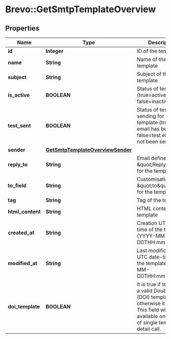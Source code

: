 # Brevo::GetSmtpTemplateOverview

## Properties
Name | Type | Description | Notes
------------ | ------------- | ------------- | -------------
**id** | **Integer** | ID of the template | 
**name** | **String** | Name of the template | 
**subject** | **String** | Subject of the template | 
**is_active** | **BOOLEAN** | Status of template (true&#x3D;active, false&#x3D;inactive) | 
**test_sent** | **BOOLEAN** | Status of test sending for the template (true&#x3D;test email has been sent, false&#x3D;test email has not been sent) | 
**sender** | [**GetSmtpTemplateOverviewSender**](GetSmtpTemplateOverviewSender.md) |  | 
**reply_to** | **String** | Email defined as the \&quot;Reply to\&quot; for the template | 
**to_field** | **String** | Customisation of the \&quot;to\&quot; field for the template | 
**tag** | **String** | Tag of the template | 
**html_content** | **String** | HTML content of the template | 
**created_at** | **String** | Creation UTC date-time of the template (YYYY-MM-DDTHH:mm:ss.SSSZ) | 
**modified_at** | **String** | Last modification UTC date-time of the template (YYYY-MM-DDTHH:mm:ss.SSSZ) | 
**doi_template** | **BOOLEAN** | It is true if template is a valid Double opt-in (DOI) template, otherwise it is false. This field will be available only in case of single template detail call. | [optional] 


